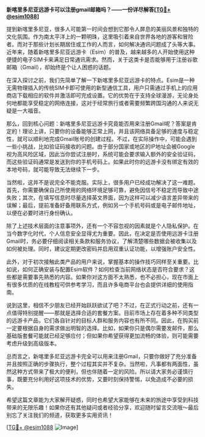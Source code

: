 **新喀里多尼亚远游卡可以注册gmail邮箱吗？——一份详尽解答[[TG💪+ @esim1088](https://t.me/s/esim1088)]**

提到新喀里多尼亚，很多人可能第一时间会想到它那令人屏息的美丽风景和独特的文化氛围。作为南太平洋上的一颗明珠，这里吸引着来自世界各地的游客和冒险者。而对于那些计划长期居住或工作的人而言，如何解决通讯问题成了头等大事。近年来，随着新喀里多尼亚远游卡（Esim）的普及，越来越多的人开始使用这种便捷的电子SIM卡来满足日常通讯需求。然而，关于这类卡是否能够用于注册谷歌邮箱（Gmail），却始终是个让人困惑的话题。

在深入探讨之前，我们先简单了解一下新喀里多尼亚远游卡的特点。Esim是一种无需物理插入的传统SIM卡即可使用的新型通信工具，用户只需通过手机上的应用商店下载相应的软件并激活即可完成设置。它的优势在于支持全球漫游，无论身处何地都能享受稳定的网络连接，这对于经常旅行或者需要频繁跨国沟通的人来说无疑是一大福音。

那么，回到核心问题：新喀里多尼亚远游卡究竟能否用来注册Gmail呢？答案是肯定的！理论上讲，只要你的设备能够正常上网，并且该网络具备足够的速度与稳定性，就可以顺利地完成Gmail账号的创建过程。不过，在实际操作中，可能会遇到一些小挑战，比如验证码接收的问题。由于部分国家或地区的IP地址会被Google视为高风险区域，因此当你尝试注册时，系统可能会要求输入额外的安全验证码，而这些验证码通常是发送到你的手机号码上。如果此时你的远游卡没有绑定有效的本地号码，就可能导致无法继续下一步。

当然啦，这并不是说完全不能克服。实际上，很多用户已经成功解决了这一难题。首先，你需要确保自己所使用的网络环境足够可靠，避免因信号不稳定而导致中途失败；其次，在填写信息时尽量选择英文界面，因为这样可以减少语言差异带来的误解；最后，提前准备好备用联系方式，例如另一个手机号码或是电子邮件地址，以便在必要时进行身份确认。

除了上述技术层面的注意事项外，还有一个不容忽视的因素就是个人隐私保护。在当今数字化时代，个人信息安全显得尤为重要。因此，在决定是否使用远游卡注册Gmail时，务必要仔细阅读相关条款和服务协议，了解清楚哪些数据会被收集以及如何被处理。同时，建议定期更改密码并启用双重认证功能，以增强账户安全性。

此外，对于初次接触此类产品的用户来说，掌握基本的操作技巧同样至关重要。比如说，如何正确安装与配置Esim软件？如何检查当前网络状态是否符合要求？这些都是需要事先熟悉的内容。如果你对这方面不太熟悉，也不必担心，现在市面上有很多优质的在线教程可供参考学习，而且许多电商平台也会提供详细的使用指南。

说到这里，相信不少朋友已经开始跃跃欲试了吧？不过，在正式行动之前，还有一点值得特别提醒——那就是选择合适的套餐方案。目前市场上存在着多种不同类型的远游卡产品，它们各自针对的目标人群和服务内容也有所不同。因此，在购买前一定要根据自身的需求做出明智的选择。比如，如果你只是偶尔需要发邮件，那么基础版套餐可能就已经足够应付；但如果你希望获得更加流畅的体验，则可能需要考虑升级到高级版本。

总而言之，新喀里多尼亚远游卡完全可以用来注册Gmail，只要你做好了充分准备并且按照正确的步骤执行，整个过程其实并不复杂。当然啦，凡事都有两面性，虽然这种方式带来了极大的便利，但也伴随着一定的风险。所以请大家务必谨慎行事，既要充分利用好这项技术的优势，又要时刻保持警惕，以免造成不必要的损失。

希望这篇文章能为大家解开疑惑，同时也希望大家能够在未来的旅途中享受到科技带来的无限乐趣！如果你还有其他疑问或者经验分享，欢迎随时留言交流哦～最后别忘了关注我们的频道，获取更多实用资讯！

[[TG💪+ @esim1088](https://t.me/s/esim1088) ![Image](https://i.postimg.cc/4NQfJmqS/Snipaste-2025-05-13-00-14-12.png)]